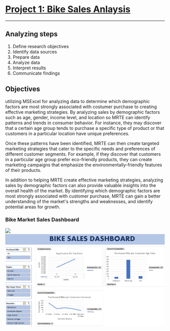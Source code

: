 

# [Project 1: Bike Sales Anlaysis](https://github.com/andragit/BikeMarketAnalyze)
---
## Analyzing steps
1. Define research objectives
2. Identify data sources
3. Prepare data
4. Analyze data
5. Interpret results
6. Communicate findings

## Objectives

utilizing MSExcel for analyzing  data to determine which demographic factors are most strongly associated with costumer purchase to creating effective marketing strategies. By analyzing sales by demographic factors such as age, gender, income level, and location so MRTE can identify patterns and trends in consumer behavior. For instance, they may discover that a certain age group tends to purchase a specific type of product or that customers in a particular location have unique preferences.

Once these patterns have been identified, MRTE can then create targeted marketing strategies that cater to the specific needs and preferences of different customer segments. For example, if they discover that customers in a particular age group prefer eco-friendly products, they can create marketing campaigns that emphasize the environmentally-friendly features of their products.

In addition to helping MRTE create effective marketing strategies, analyzing sales by demographic factors can also provide valuable insights into the overall health of the market. By identifying which demographic factors are most strongly associated with customer purchase, MRTE can gain a better understanding of the market's strengths and weaknesses, and identify potential areas for growth.

### Bike Market Sales Dashboard 
![](https://github.com/andragit/BikeMarketAnalyze/blob/c750a6911ead5c44c48c6784d18a6227d16a5342/bike%20market%20analyze%20dashboard.png)
![](https://github.com/andragit/candra_portofolio/blob/main/bike%20market%20analyze%20dashboard.png)

